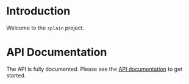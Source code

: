 <!-- -*- markdown -*- -->
# Introduction

Welcome to the `splain` project.

# API Documentation

The API is fully documented.  Please see the [API documentation][2] to
get started.

[1]: http://about.me/lairdnelson
[2]: apidocs/index.html
